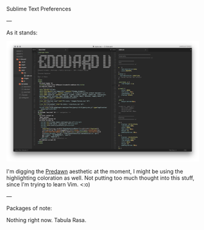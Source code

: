 Sublime Text Preferences

—

As it stands:

![current setup](currently.png)

I'm digging the [Predawn](https://github.com/jamiewilson/predawn) aesthetic at the moment, I might be using the highlighting coloration as well. Not putting too much thought into this stuff, since I'm trying to learn Vim. <:o)

—

Packages of note:

Nothing right now. Tabula Rasa.
